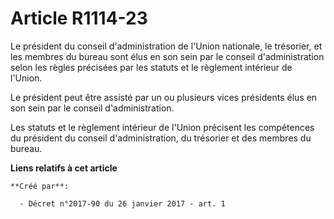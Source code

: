 # Article R1114-23

Le  président du conseil d'administration de l'Union nationale, le  trésorier, et les membres du bureau sont élus en son sein
par le conseil  d'administration selon les règles précisées par les statuts et le  règlement intérieur de l'Union. 

Le président peut être assisté par un ou plusieurs vices présidents élus en son sein par le conseil d'administration. 

Les statuts et le règlement intérieur de l'Union précisent les  compétences du président du conseil d'administration, du
trésorier et  des membres du bureau.

**Liens relatifs à cet article**

	**Créé par**:

	  - Décret n°2017-90 du 26 janvier 2017 - art. 1
